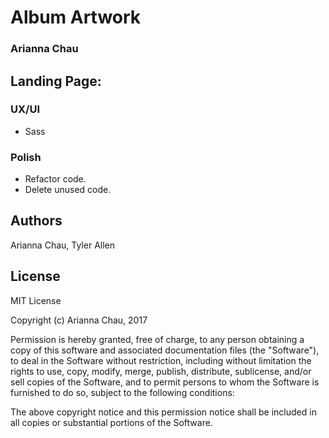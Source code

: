 # Album Artwork


### Arianna Chau

## Landing Page:

### UX/UI
  * Sass

### Polish
  * Refactor code.
  * Delete unused code.

## Authors

Arianna Chau, Tyler Allen

## License

MIT License

Copyright (c) Arianna Chau, 2017

Permission is hereby granted, free of charge, to any person obtaining a copy
of this software and associated documentation files (the "Software"), to deal
in the Software without restriction, including without limitation the rights
to use, copy, modify, merge, publish, distribute, sublicense, and/or sell
copies of the Software, and to permit persons to whom the Software is furnished to do so, subject to the following conditions:

The above copyright notice and this permission notice shall be included in all
copies or substantial portions of the Software.
